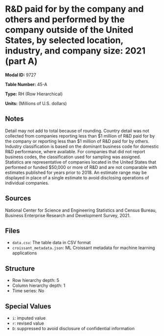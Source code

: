 # R&D paid for by the company and others and performed by the company outside of the United States, by selected location, industry, and company size: 2021 (part A)

**Modal ID:** 9727

**Table Number:** 45-A

**Type:** RH (Row Hierarchical)

**Units:** (Millions of U.S. dollars)

## Notes

Detail may not add to total because of rounding. Country detail was not collected from companies reporting less than $1 million of R&D paid for by the company or reporting less than $1 million of R&D paid for by others. Industry classification is based on the dominant business code for domestic R&D performance, where available. For companies that did not report business codes, the classification used for sampling was assigned. Statistics are representative of companies located in the United States that performed or funded $50,000 or more of R&D and are not comparable with estimates published for years prior to 2018. An estimate range may be displayed in place of a single estimate to avoid disclosing operations of individual companies.

## Sources

National Center for Science and Engineering Statistics and Census Bureau, Business Enterprise Research and Development Survey, 2021.

## Files

- `data.csv`: The table data in CSV format
- `croissant_metadata.json`: ML Croissant metadata for machine learning applications

## Structure

- Row hierarchy depth: 5
- Column hierarchy depth: 1
- Time series: No

## Special Values

- `i`: imputed value
- `r`: revised value
- `D`: suppressed to avoid disclosure of confidential information
